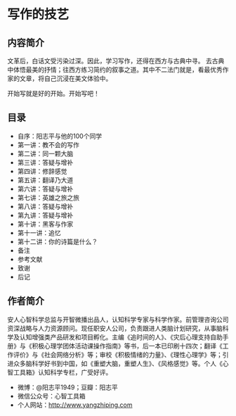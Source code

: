 # 写作的技艺

## 内容简介

文革后，白话文受污染过深。因此，学习写作，还得在西方与古典中寻。 去古典中体悟最美的抒情；往西方练习简约的叙事之道。其中不二法门就是，看最优秀作家的文章，将自己沉浸在美文体验中。

开始写就是好的开始。开始写吧！

## 目录

* 自序：阳志平与他的100个同学
* 第一讲：教不会的写作
* 第二讲：同一颗大脑
* 第三讲：答疑与增补
* 第四讲：修辞感觉
* 第五讲：翻译乃大道
* 第六讲：答疑与增补
* 第七讲：英雄之旅之旅
* 第八讲：答疑与增补
* 第九讲：答疑与增补
* 第十讲：黑客与作家
* 第十一讲：追忆
* 第十二讲：你的诗篇是什么？
* 备注
* 参考文献
* 致谢
* 后记


## 作者简介

安人心智科学总监与开智微播出品人，认知科学专家与科学作家。前管理咨询公司资深战略与人力资源顾问。现任职安人公司，负责跟进人类脑计划研究，从事脑科学及认知增强类产品研发和项目孵化。主编《追时间的人》、《灾后心理支持自助手册》与《积极心理学团体活动课操作指南》等书，后一本已印刷十四次；翻译《工作评价》与《社会网络分析》等；审校《积极情绪的力量》、《理性心理学》等；引进众多脑科学好书到中国，如《重塑大脑，重塑人生》、《风格感觉》等。个人《心智工具箱》认知科学专栏，广受好评。

* 微博：@阳志平1949；豆瓣：阳志平
* 微信公众号：心智工具箱
* 个人网站：http://www.yangzhiping.com



